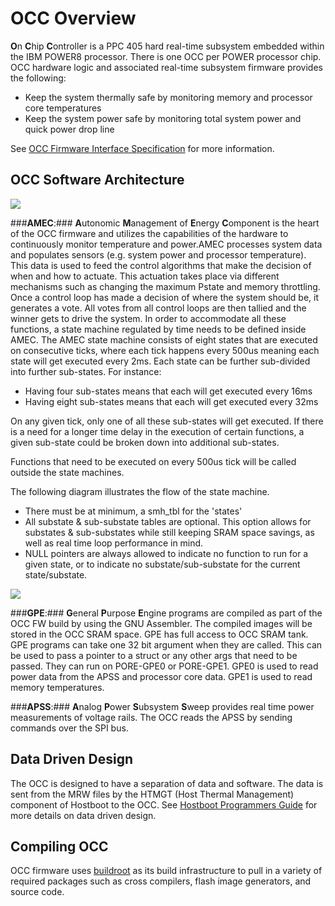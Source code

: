 # OCC Overview #

**O**n **C**hip **C**ontroller is a PPC 405 hard real-time subsystem embedded within the IBM POWER8 processor.  There is one OCC per POWER processor chip.  OCC hardware logic and associated real-time subsystem firmware provides the following:

- Keep the system thermally safe by monitoring memory and processor core temperatures
- Keep the system power safe by monitoring total system power and quick power drop line

See [OCC Firmware Interface Specification](https://github.com/open-power/docs/blob/master/occ/OCC_OpenPwr_FW_Interfaces.pdf) for more information.


## OCC Software Architecture ##

![](http://i.imgur.com/rpVv1zB.png?1)

###**AMEC**:###
  **A**utonomic **M**anagement of **E**nergy **C**omponent is the heart of the OCC firmware and utilizes the capabilities of the hardware to continuously monitor temperature and power.AMEC processes system data and populates sensors (e.g. system power and processor temperature).  This data is used to feed the control algorithms that make the decision of when and how to actuate.  This actuation takes place via different mechanisms such as changing the maximum Pstate and memory throttling.  Once a control loop has made a decision of where the system should be, it generates a vote.  All votes from all control loops are then tallied and the winner gets to drive the system.  In order to accommodate all these functions, a state machine regulated by time needs to be defined inside AMEC.  The AMEC state machine consists of eight states that are executed on consecutive ticks, where each tick happens every 500us meaning each state will get executed every 2ms.  Each state can be further sub-divided into further sub-states.  For instance:

- Having four sub-states means that each will get executed every 16ms
- Having eight sub-states means that each will get executed every 32ms

On any given tick, only one of all these sub-states will get executed.  If there is a need for a longer time delay in the execution of certain functions, a given sub-state could be broken down into additional sub-states.

Functions that need to be executed on every 500us tick will be called outside the state machines.

The following diagram illustrates the flow of the state machine.

- There must be at minimum, a smh_tbl for the 'states'
- All substate & sub-substate tables are optional.  This option allows for substates & sub-substates while still keeping SRAM space savings, as well as real time loop performance in mind.
- NULL pointers are always allowed to indicate no function to run for a given state, or to indicate no substate/sub-substate for the current state/substate.

![](http://i.imgur.com/RJaXFMR.png?1)


###**GPE**:###
  **G**eneral **P**urpose **E**ngine programs are compiled as part of the OCC FW build by using the GNU Assembler.  The compiled images will be stored in the OCC SRAM space.  GPE has full access to OCC SRAM tank.  GPE programs can take one 32 bit argument when they are called.  This can be used to pass a pointer to a struct or any other args that need to be passed.  They can run on PORE-GPE0 or PORE-GPE1.  GPE0 is used to read power data from the APSS  and processor core data.  GPE1 is used to read memory temperatures.

###**APSS**:###
  **A**nalog **P**ower **S**ubsystem **S**weep provides real time power measurements of voltage rails.  The OCC reads the APSS by sending commands over the SPI bus.


## Data Driven Design ##

The OCC is designed to have a separation of data and software.  The data is sent from the MRW files by the HTMGT (Host Thermal Management) component of Hostboot to the OCC.  See [Hostboot Programmers
Guide](https://github.com/open-power/docs/blob/master/hostboot/HostBoot_PG.md) for more details on data driven design.

## Compiling OCC ##

OCC firmware uses [buildroot](http://buildroot.uclibc.org/about.html) as its build infrastructure to pull in a variety of required packages such as cross compilers, flash image generators, and source code.

